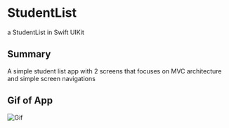 # StudentList
a StudentList in Swift UIKit

## Summary 
A simple student list app with 2 screens that focuses on MVC architecture and simple screen navigations

## Gif of App
![Gif](./assets/gif.gif)
